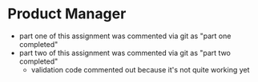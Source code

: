 # Product Manager
- part one of this assignment was commented via git as "part one completed"
- part two of this assignment was commented via git as "part two completed"
    - validation code commented out because it's not quite working yet